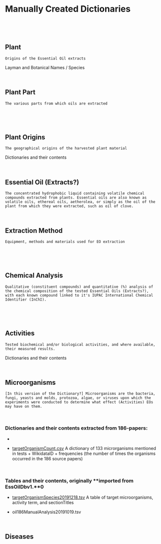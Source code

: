 Manually Created Dictionaries
=============================

 

 

Plant
-----

~~~~~~~~~~~~~~~~~~~~~~~~~~~~~~~~~~~~~~~~~~~~~~~~~~~~~~~~~~~~~~~~~~~~~~~~~~~~~~~~
Origins of the Essential Oil extracts
~~~~~~~~~~~~~~~~~~~~~~~~~~~~~~~~~~~~~~~~~~~~~~~~~~~~~~~~~~~~~~~~~~~~~~~~~~~~~~~~

Layman and Botanical Names / Species

 

Plant Part
----------

~~~~~~~~~~~~~~~~~~~~~~~~~~~~~~~~~~~~~~~~~~~~~~~~~~~~~~~~~~~~~~~~~~~~~~~~~~~~~~~~
The various parts from which oils are extracted
~~~~~~~~~~~~~~~~~~~~~~~~~~~~~~~~~~~~~~~~~~~~~~~~~~~~~~~~~~~~~~~~~~~~~~~~~~~~~~~~

 

 

Plant Origins
-------------

~~~~~~~~~~~~~~~~~~~~~~~~~~~~~~~~~~~~~~~~~~~~~~~~~~~~~~~~~~~~~~~~~~~~~~~~~~~~~~~~
The geographical origins of the harvested plant material
~~~~~~~~~~~~~~~~~~~~~~~~~~~~~~~~~~~~~~~~~~~~~~~~~~~~~~~~~~~~~~~~~~~~~~~~~~~~~~~~

Dictionaries and their contents

 

Essential Oil (Extracts?)
-------------------------

~~~~~~~~~~~~~~~~~~~~~~~~~~~~~~~~~~~~~~~~~~~~~~~~~~~~~~~~~~~~~~~~~~~~~~~~~~~~~~~~
The concentrated hydrophobic liquid containing volatile chemical compounds extracted from plants. Essential oils are also known as volatile oils, ethereal oils, aetherolea, or simply as the oil of the plant from which they were extracted, such as oil of clove.
~~~~~~~~~~~~~~~~~~~~~~~~~~~~~~~~~~~~~~~~~~~~~~~~~~~~~~~~~~~~~~~~~~~~~~~~~~~~~~~~

 

Extraction Method
-----------------

~~~~~~~~~~~~~~~~~~~~~~~~~~~~~~~~~~~~~~~~~~~~~~~~~~~~~~~~~~~~~~~~~~~~~~~~~~~~~~~~
Equipment, methods and materials used for EO extraction
~~~~~~~~~~~~~~~~~~~~~~~~~~~~~~~~~~~~~~~~~~~~~~~~~~~~~~~~~~~~~~~~~~~~~~~~~~~~~~~~

 

 

Chemical Analysis
-----------------

~~~~~~~~~~~~~~~~~~~~~~~~~~~~~~~~~~~~~~~~~~~~~~~~~~~~~~~~~~~~~~~~~~~~~~~~~~~~~~~~
Qualitative (constituent compounds) and quantitative (%) analysis of the chemical composition of the tested Essential Oils (Extracts?), with each known compound linked to it's IUPAC International Chemical Identifier (InChI). 
~~~~~~~~~~~~~~~~~~~~~~~~~~~~~~~~~~~~~~~~~~~~~~~~~~~~~~~~~~~~~~~~~~~~~~~~~~~~~~~~

 

 

Activities
----------

~~~~~~~~~~~~~~~~~~~~~~~~~~~~~~~~~~~~~~~~~~~~~~~~~~~~~~~~~~~~~~~~~~~~~~~~~~~~~~~~
Tested biochemical and/or biological activities, and where available, their measured results.
~~~~~~~~~~~~~~~~~~~~~~~~~~~~~~~~~~~~~~~~~~~~~~~~~~~~~~~~~~~~~~~~~~~~~~~~~~~~~~~~

Dictionaries and their contents

 

Microorganisms
--------------

~~~~~~~~~~~~~~~~~~~~~~~~~~~~~~~~~~~~~~~~~~~~~~~~~~~~~~~~~~~~~~~~~~~~~~~~~~~~~~~~
[In this version of the Dictionary?] Microorganisms are the bacteria, fungi, yeasts and molds, protozoa, algae, or viruses upon which the experiments were conducted to determine what effect (Activities) EOs may have on them.
~~~~~~~~~~~~~~~~~~~~~~~~~~~~~~~~~~~~~~~~~~~~~~~~~~~~~~~~~~~~~~~~~~~~~~~~~~~~~~~~

 

### **Dictionaries** and their contents **extracted from 186-papers**: 

-    

-   [targetOrganismCount.csv](https://github.com/petermr/CEVOpen/blob/master/articleAnalysis/oil186/raw/targetOrganismCount.csv
    ) A dictionary of 133 microrganisms mentioned in tests + WikidataID +
    frequencies (the number of times the organisms occurred in the 186 source
    papers)

 

### **Tables** and their contents, originally **imported from EssOilDbv1.**0

-   [targetOrganismSpecies20191218.tsv](https://github.com/petermr/CEVOpen/blob/master/articleAnalysis/oil186/raw/targetOrganismSpecies20191218.tsv
    ) A table of target microorganisms, activity term, and sectionTitles

-   oil186ManualAnalysis20191019.tsv

 

Diseases
--------
